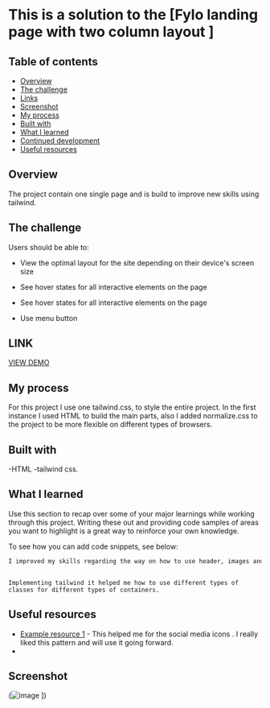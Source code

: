 # This is a solution to the [Fylo landing page with two column layout ]

## Table of contents

- [Overview](#overview)
- [The challenge](#the-challenge)
- [Links](#links)
- [Screenshot](#screenshot)
- [My process](#my-process)
- [Built with](#built-with)
- [What I learned](#what-i-learned)
- [Continued development](#continued-development)
- [Useful resources](#useful-resources)

## Overview

The project contain one single page and is build to improve new skills using tailwind.

## The challenge

Users should be able to:

- View the optimal layout for the site depending on their device's screen size
- See hover states for all interactive elements on the page

- See hover states for all interactive elements on the page
- Use menu button

## LINK

[VIEW DEMO](https://miron-silviu.github.io/Fly-landing-page-/)

## My process

For this project I use one tailwind.css, to style the entire project. In the first instance I used HTML to build the main parts, also I added normalize.css to the project to be more flexible on different types of browsers.

## Built with

-HTML
-tailwind css.

## What I learned

Use this section to recap over some of your major learnings while working through this project. Writing these out and providing code samples of areas you want to highlight is a great way to reinforce your own knowledge.

To see how you can add code snippets, see below:

```html
I improved my skills regarding the way on how to use header, images and nav .
```

```tailwind

Implementing tailwind it helped me how to use different types of classes for different types of containers.
```

## Useful resources

- [Example resource 1](https://fontawesome.com/search?q=x&o=r) - This helped me for the social media icons . I really liked this pattern and will use it going forward.
-

## Screenshot

(![image](https://github.com/Miron-Silviu/Fly-landing-page-/assets/119732322/c53e2e2f-61e1-4c5c-8554-65fc719eae26)
])
